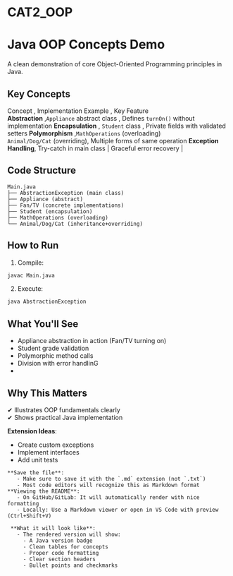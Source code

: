 # CAT2_OOP
# Java OOP Concepts Demo

A clean demonstration of core Object-Oriented Programming principles in Java.
## Key Concepts

 Concept , Implementation Example , Key Feature  
 **Abstraction** ,`Appliance` abstract class , Defines `turnOn()` without implementation 
 **Encapsulation** , `Student` class , Private fields with validated setters 
 **Polymorphism** ,`MathOperations` (overloading)<br>`Animal/Dog/Cat` (overriding),  Multiple forms of same operation 
 **Exception Handling**, Try-catch in main class | Graceful error recovery |

## Code Structure

```text
Main.java
├── AbstractionException (main class)
├── Appliance (abstract)
├── Fan/TV (concrete implementations)
├── Student (encapsulation)
├── MathOperations (overloading)
└── Animal/Dog/Cat (inheritance+overriding)
```

## How to Run

1. Compile:
```bash
javac Main.java
```

2. Execute:
```bash
java AbstractionException
```

## What You'll See

- Appliance abstraction in action (Fan/TV turning on)
- Student grade validation
- Polymorphic method calls
- Division with error handlinG
- 
## Why This Matters
✔ Illustrates OOP fundamentals clearly  
✔ Shows practical Java implementation  

**Extension Ideas**:
- Create custom exceptions
- Implement interfaces
- Add unit tests
```
**Save the file**:
   - Make sure to save it with the `.md` extension (not `.txt`)
   - Most code editors will recognize this as Markdown format
**Viewing the README**:
   - On GitHub/GitLab: It will automatically render with nice formatting
   - Locally: Use a Markdown viewer or open in VS Code with preview (Ctrl+Shift+V)

 **What it will look like**:
   - The rendered version will show:
     - A Java version badge
     - Clean tables for concepts
     - Proper code formatting
     - Clear section headers
     - Bullet points and checkmarks

